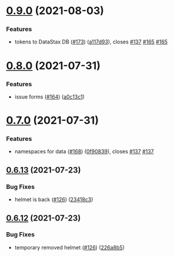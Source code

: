 # [0.9.0](https://github.com/EddieHubCommunity/api/compare/v0.8.0...v0.9.0) (2021-08-03)


### Features

* tokens to DataStax DB ([#173](https://github.com/EddieHubCommunity/api/issues/173)) ([a117d93](https://github.com/EddieHubCommunity/api/commit/a117d9302fb7b6c37181a28010e92f775c93b871)), closes [#137](https://github.com/EddieHubCommunity/api/issues/137) [#165](https://github.com/EddieHubCommunity/api/issues/165) [#165](https://github.com/EddieHubCommunity/api/issues/165)



# [0.8.0](https://github.com/EddieHubCommunity/api/compare/v0.7.0...v0.8.0) (2021-07-31)


### Features

* issue forms ([#164](https://github.com/EddieHubCommunity/api/issues/164)) ([a0c13c1](https://github.com/EddieHubCommunity/api/commit/a0c13c1dff59c9fb2bc96c856a876c46d925f0e9))



# [0.7.0](https://github.com/EddieHubCommunity/api/compare/v0.6.13...v0.7.0) (2021-07-31)


### Features

* namespaces for data ([#168](https://github.com/EddieHubCommunity/api/issues/168)) ([0f90839](https://github.com/EddieHubCommunity/api/commit/0f90839df47e63396db3ed014f3bc857c7380849)), closes [#137](https://github.com/EddieHubCommunity/api/issues/137) [#137](https://github.com/EddieHubCommunity/api/issues/137)



## [0.6.13](https://github.com/EddieHubCommunity/api/compare/v0.6.12...v0.6.13) (2021-07-23)


### Bug Fixes

* helmet is back ([#126](https://github.com/EddieHubCommunity/api/issues/126)) ([23418c3](https://github.com/EddieHubCommunity/api/commit/23418c3246163170cb64014937e516280731dffc))



## [0.6.12](https://github.com/EddieHubCommunity/api/compare/v0.6.11...v0.6.12) (2021-07-23)


### Bug Fixes

* temporary removed helmet ([#126](https://github.com/EddieHubCommunity/api/issues/126)) ([226a8b5](https://github.com/EddieHubCommunity/api/commit/226a8b58e98bd394f12cd8083648d0e74f9461a0))



